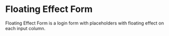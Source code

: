 # Floating Effect Form

Floating Effect Form is a login form with placeholders with floating effect on each input column. 
